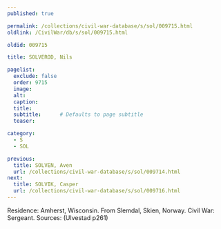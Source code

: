 ```yaml
---
published: true

permalink: /collections/civil-war-database/s/sol/009715.html
oldlink: /CivilWar/db/s/sol/009715.html

oldid: 009715

title: SOLVEROD, Nils

pagelist:
  exclude: false
  order: 9715
  image: 
  alt:
  caption:
  title:
  subtitle:      # Defaults to page subtitle
  teaser:

category: 
  - S 
  - SOL

previous:
  title: SOLVEN, Aven
  url: /collections/civil-war-database/s/sol/009714.html  
next:
  title: SOLVIK, Casper
  url: /collections/civil-war-database/s/sol/009716.html   
---
```

Residence: Amherst, Wisconsin. From Slemdal, Skien, Norway. Civil War: Sergeant. Sources: (Ulvestad p261)